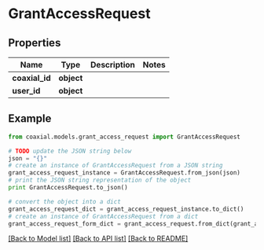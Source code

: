 # GrantAccessRequest


## Properties
Name | Type | Description | Notes
------------ | ------------- | ------------- | -------------
**coaxial_id** | **object** |  | 
**user_id** | **object** |  | 

## Example

```python
from coaxial.models.grant_access_request import GrantAccessRequest

# TODO update the JSON string below
json = "{}"
# create an instance of GrantAccessRequest from a JSON string
grant_access_request_instance = GrantAccessRequest.from_json(json)
# print the JSON string representation of the object
print GrantAccessRequest.to_json()

# convert the object into a dict
grant_access_request_dict = grant_access_request_instance.to_dict()
# create an instance of GrantAccessRequest from a dict
grant_access_request_form_dict = grant_access_request.from_dict(grant_access_request_dict)
```
[[Back to Model list]](../README.md#documentation-for-models) [[Back to API list]](../README.md#documentation-for-api-endpoints) [[Back to README]](../README.md)


